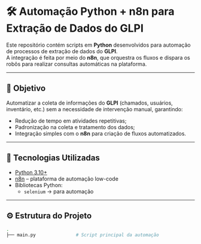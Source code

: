 # 🛠️ Automação Python + n8n para Extração de Dados do GLPI

Este repositório contém scripts em **Python** desenvolvidos para automação de processos de extração de dados do **GLPI**.  
A integração é feita por meio do **n8n**, que orquestra os fluxos e dispara os robôs para realizar consultas automáticas na plataforma.

---

## 📌 Objetivo
Automatizar a coleta de informações do **GLPI** (chamados, usuários, inventário, etc.) sem a necessidade de intervenção manual, garantindo:
- Redução de tempo em atividades repetitivas;  
- Padronização na coleta e tratamento dos dados;  
- Integração simples com o **n8n** para criação de fluxos automatizados.

---

## 🚀 Tecnologias Utilizadas
- [Python 3.10+](https://www.python.org/)  
- [n8n](https://n8n.io/) – plataforma de automação low-code  
- Bibliotecas Python:
  - `selenium` → para automação

---

## ⚙️ Estrutura do Projeto
```bash
.
├── main.py               # Script principal da automação


